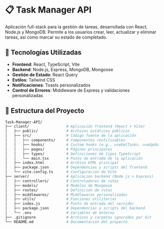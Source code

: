 # 📋 Task Manager API

Aplicación full-stack para la gestión de tareas, desarrollada con React, Node.js y MongoDB. Permite a los usuarios crear, leer, actualizar y eliminar tareas, así como marcar su estado de completado.

## 🚀 Tecnologías Utilizadas

- **Frontend**: React, TypeScript, Vite
- **Backend**: Node.js, Express, MongoDB, Mongoose
- **Gestión de Estado**: React Query
- **Estilos**: Tailwind CSS
- **Notificaciones**: Toasts personalizados
- **Control de Errores**: Middleware de Express y validaciones personalizadas

## 📁 Estructura del Proyecto
 ```bash
Task-Manager-API/
├── client/                 # Aplicación frontend (React + Vite)
│   ├── public/             # Archivos estáticos públicos
│   ├── src/                # Código fuente de la aplicación
│   │   ├── components/     # Componentes reutilizables
│   │   ├── hooks/          # Custom hooks (e.g., useGetTasks, useUpdateTask)
│   │   ├── pages/          # Páginas principales
│   │   ├── types/          # Definiciones de tipos TypeScript
│   │   └── main.tsx        # Punto de entrada de la aplicación
│   ├── index.html          # Archivo HTML principal
│   ├── package.json        # Dependencias y scripts del frontend
│   └── vite.config.ts      # Configuración de Vite
├── server/                 # Aplicación backend (Node.js + Express)
│   ├── controllers/        # Controladores de rutas
│   ├── models/             # Modelos de Mongoose
│   ├── routes/             # Definición de rutas
│   ├── middlewares/        # Middlewares personalizados
│   ├── utils/              # Funciones utilitarias
│   ├── index.js            # Punto de entrada del servidor
│   ├── package.json        # Dependencias y scripts del backend
│   └── .env                # Variables de entorno
├── .gitignore              # Archivos y carpetas ignorados por Git
└── README.md               # Documentación del proyecto
